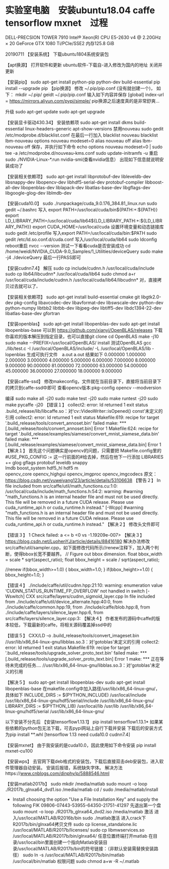 # 实验室电脑　安装ubuntu18.04 caffe tensorflow mxnet　过程

DELL-PRECSION TOWER 7910
Intel® Xeon(R) CPU E5-2630 v4 @ 2.20GHz × 20 
GeForce GTX 1080 Ti/PCIe/SSE2
内存125.8 GiB


20190711
【安装系统】
下载ubuntu1804系统安装包

【apt换源】
打开软件和更新
ubuntu软件-下载自-进入修改为国内的地址
关闭并更新

【安装pip】
sudo apt-get install python-pip python-dev build-essential
pip install --upgrade pip
【pip换源】
 修改 ~/.pip/pip.conf (没有就创建一个)， 如下：
mkdir ~/.pip/
geidt ~/.pip/pip.conf
输入如下内容并保存
[global]
index-url = https://mirrors.aliyun.com/pypi/simple/
pip换源之后速度真的是非常舒爽...

升级
sudo apt-get update
sudo apt-get upgrade


【安装显卡驱动430.34】
安装依赖项
sudo apt-get install dkms build-essential linux-headers-generic apt-show-versions
禁用nouveau
sudo gedit /etc/modprobe.d/blacklist.conf
在最后一行加入
blacklist nouveau
blacklist lbm-nouveau
options nouveau modeset=0
alias nouveau off
alias lbm-nouveau off
保存，并执行如下命令
echo options nouveau modeset=0 | sudo tee -a /etc/modprobe.d/nouveau-kms.conf
sudo update-initramfs -u
重启
sudo ./NVIDIA-Linux-*.run
nvidia-smi(查看nvidia信息）
出现如下信息就说明安装成功了


【安装相关依赖项】
sudo apt-get install libprotobuf-dev libleveldb-dev libsnappy-dev libopencv-dev libhdf5-serial-dev protobuf-compiler libboost-all-dev libopenblas-dev liblapack-dev libatlas-base-dev libgflags-dev libgoogle-glog-dev liblmdb-dev


【安装cuda10.0】
sudo ./runpackage/cuda_9.0.176_384.81_linux.run
sudo gedit ~/.bashrc
写入
export PATH=/usr/local/cuda/bin${PATH:+:${PATH}}
export LD_LIBRARY_PATH=/usr/local/cuda/lib64${LD_LIBRARY_PATH:+:${LD_LIBRARY_PATH}}
export CUDA_HOME=/usr/local/cuda
设置环境变量和动态链接库
sudo gedit /etc/profile
写入export PATH=/usr/local/cuda/bin:$PATH
sudo gedit /etc/ld.so.conf.d/cuda.conf
写入/usr/local/cuda/lib64
sudo ldconfig
reboot重启
nvcc --version
测试一下看看cuda是否安装成功
cd /home/weidi/NVIDIA_CUDA-9.0_Samples/1_Utilities/deviceQuery 
sudo make -j4
./deviceQuery
最后一行PASS即可

【安装cudnn7.4】
解压
sudo cp include/cudnn.h /usr/local/cuda/include
sudo cp lib64/libcudnn* /usr/local/cuda/lib64
sudo chmod a+r /usr/local/cuda/include/cudnn.h /usr/local/cuda/lib64/libcudnn*
对，直接拷贝过去就可以了`。`


【安装相关依赖项】
sudo apt-get install build-essential cmake git libgtk2.0-dev pkg-config libavcodec-dev libavformat-dev libswscale-dev python-dev python-numpy libtbb2 libtbb-dev libjpeg-dev libtiff5-dev libdc1394-22-dev libatlas-base-dev gfortran



【安装openblas】
sudo apt-get install libopenblas-dev
sudo apt-get install libopenblas-base
 可以到 https://github.com/xianyi/OpenBLAS/releases 下载你喜欢的版本解压到指定目录，也可以直接git clone
cd OpenBLAS
make -j10
sudo make --PREFIX=/usr/local/OpenBLAS/ install
测试OpenBLAS
gcc ./lib/test.c  -I /usr/local/OpenBLAS/include/ -L /usr/local/OpenBLAS/lib -lopenblas
生成可执行文件　a.out
a.out
结果如下
0.000000 1.000000 2.000000 3.000000 4.000000 5.000000 6.000000 7.000000 8.000000 9.000000 
90.000000 81.000000 72.000000 63.000000 54.000000 45.000000 36.000000 27.000000 18.000000 9.000000


【安装caffe-ssd】
修改makeconfig，文件就在当前目录下，直接将当前目录下的拷贝到caffe-ssd中即可
查看opencv版本:pkg-config opencv --modversion


编译
sudo make all -j20
sudo make test -j20
sudo make runtest -j20
sudo make pycaffe -j20
	【错误１】
collect2: error: ld returned 1 exit status
.build_release/lib/libcaffe.so：对‘cv::VideoWriter::isOpened() const’未定义的引用
collect2: error: ld returned 1 exit status
Makefile:619: recipe for target '.build_release/tools/convert_annoset.bin' failed
make: *** [.build_release/tools/convert_annoset.bin] Error 1
Makefile:624: recipe for target '.build_release/examples/siamese/convert_mnist_siamese_data.bin' failed
make: *** [.build_release/examples/siamese/convert_mnist_siamese_data.bin] Error 1
	【解决１】
首先这个问题确实是opencv的问题，只需要把  Makefile.config里的#USE_PKG_CONFIG := 这一行前面的#给去掉，然后在他下一行添加
LIBRARIES += glog gflags protobuf leveldb snappy \
        lmdb boost_system hdf5_hl hdf5 m \
        opencv_core opencv_highgui opencv_imgproc opencv_imgcodecs
原文：https://blog.csdn.net/yuweiyang123/article/details/53106638 
	【警告２】
In file included from src/caffe/util/math_functions.cu:1:0:
/usr/local/cuda/include/math_functions.h:54:2: warning: #warning "math_functions.h is an internal header file and must not be used directly.  This file will be removed in a future CUDA release.  Please use cuda_runtime_api.h or cuda_runtime.h instead." [-Wcpp]
 #warning "math_functions.h is an internal header file and must not be used directly.  This file will be removed in a future CUDA release.  Please use cuda_runtime_api.h or cuda_runtime.h instead."
	【解决２】
修改头文件即可


【错误３】
1 Check failed: a <= b <0 vs -1.19209e-007>
【解决３】
https://blog.csdn.net/LuohenYJ/article/details/88416180
解决办法修改src/caffe/util/sampler.cpp，如下面修改代码所示//renew注释下，加入两个判断，使得bbox长宽不要越界。
  // Figure out bbox dimension.
  float bbox_width = scale * sqrt(aspect_ratio);
  float bbox_height = scale / sqrt(aspect_ratio);
 
  //renew
  if(bbox_width>=1.0)
  {
    bbox_width=1.0;
  }
  if(bbox_height>=1.0)
  {
    bbox_height=1.0;
  }




【错误４】
./include/caffe/util/cudnn.hpp:21:10: warning: enumeration value ‘CUDNN_STATUS_RUNTIME_FP_OVERFLOW’ not handled in switch [-Wswitch]
CXX src/caffe/layers/cudnn_sigmoid_layer.cpp
In file included from ./include/caffe/util/device_alternate.hpp:40:0,
                 from ./include/caffe/common.hpp:19,
                 from ./include/caffe/blob.hpp:8,
                 from ./include/caffe/layers/silence_layer.hpp:6,
                 from src/caffe/layers/silence_layer.cpp:3:
【解决４】
 作者发布的源码中caffe的版本较低，下载最新的caffe，将相关源码覆盖掉ssd中的


 【错误５】
CXX/LD -o .build_release/tools/convert_imageset.bin
//usr/lib/x86_64-linux-gnu/libblas.so.3：对‘gotoblas’未定义的引用
collect2: error: ld returned 1 exit status
Makefile:619: recipe for target '.build_release/tools/upgrade_solver_proto_text.bin' failed
make: *** [.build_release/tools/upgrade_solver_proto_text.bin] Error 1
make: *** 正在等待未完成的任务....
//usr/lib/x86_64-linux-gnu/libblas.so.3：对‘gotoblas’未定义的引用

【解决５】
sudo apt-get install libopenblas-dev
sudo apt-get install libopenblas-base
在makefile.config中加入路径/usr/lib/x86_64-linux-gnu/，具体如下
INCLUDE_DIRS := $(PYTHON_INCLUDE) /usr/local/include /usr/lib/x86_64-linux-gnu/hdf5/serial/include /usr/lib/x86_64-linux-gnu/
LIBRARY_DIRS := $(PYTHON_LIB) /usr/local/lib /usr/lib /usr/lib/x86_64-linux-gnu/hdf5/serial /usr/lib/x86_64-linux-gnu/

以下安装不分先后
【安装tensorflow1.13.1】
pip install tensorflow1.13.1*
如果某些依赖的python包无法下载，可去pypi网站上自行下载并安装
下载后的安装方式为pip install **.whl
[tensorflow 1.13 need cuda10.0 cudnn7.4]

【安装mxnet】
由于我安装的是cuda10.0，因此使用如下命令安装
pip install mxnet-cu100


【安装wps】
去官网下载deb格式的安装包，下载后直接双击deb安装包，进入软件管理器自动安装。
安装后报错，系统缺失字体。
解决方法https://www.cnblogs.com/dinphy/p/5888546.html



【安装matlab2017b】
sudo mkdir /media/matlab
sudo mount -o loop ./R2017b_glnxa64_dvd1.iso /media/matlab
cd /
sudo /media/matlab/install
- Install choosing the option "Use a File Installation Key" and supply the following FIK
	09806-07443-53955-64350-21751-41297
先退出第一个盘
sudo mount -o loop ./R2017b_glnxa64_dvd2.iso /media/matlab
激活
进入/usr/local/MATLAB/R2016b/bin
sudo ./matlab激活
进入crack下R2017b/bin/glnxa64拷贝文件
sudo cp license_standalone.lic /usr/local/MATLAB/R2017b/licenses/ 
sudo cp libmwservices.so /usr/local/MATLAB/R2017b/bin/glnxa64/
任意位置终端打开matlab
在目录/usr/local/bin里面创建一个指向Matlab安装目录/usr/local/MATLAB/R2017b/bin的符号链接：（非默认安装需替换安装路径） 
sudo ln -s /usr/local/MATLAB/R2017b/bin/matlab /usr/local/bin/matlab 
权限问题
sudo chmod a+w -R ~/.matlab
